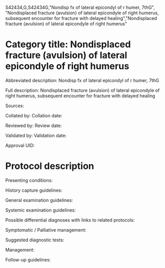 S42434,G,S42434G,"Nondisp fx of lateral epicondyl of r humer, 7thG", "Nondisplaced fracture (avulsion) of lateral epicondyle of right humerus, subsequent encounter for fracture with delayed healing","Nondisplaced fracture (avulsion) of lateral epicondyle of right humerus"
# Category title: Nondisplaced fracture (avulsion) of lateral epicondyle of right humerus

Abbreviated description: Nondisp fx of lateral epicondyl of r humer, 7thG

Full description: Nondisplaced fracture (avulsion) of lateral epicondyle of right humerus, subsequent encounter for fracture with delayed healing

Sources:

Collated by:
Collation date:

Reviewed by:
Review date:

Validated by:
Validation date:

Approval UID:

# Protocol description

Presenting conditions:

History capture guidelines:

General examination guidelines:

Systemic examination guidelines:

Possible differential diagnoses with links to related protocols:

Symptomatic / Palliative management:

Suggested diagnostic tests:

Management:

Follow-up guidelines:
